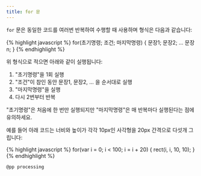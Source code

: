```yaml
---
title: for 문
---
```

``for`` 문은 동일한 코드를 여러번 반복하여 수행할 때 사용하며 형식은 다음과 같습니다:

{% highlight javascript %}
for(초기명령; 조건; 마지막명령) {
    문장1;
    문장2;
    ...
    문장n;
}
{% endhighlight %}

위 형식으로 적으면 아래와 같이 실행됩니다:

1.  "초기명령"을 1회 실행
2.  "조건"이 참인 동안 문장1, 문장2, ... 을 순서대로 실행
3.  "마지막명령"을 실행
4.  다시 2번부터 반복

"초기명령"은 처음에 한 번만 실행되지만 "마지막명령"은 매 반복마다 실행된다는 점에 유의하세요.

예를 들어 아래 코드는 너비와 높이가 각각 10px인 사각형을 20px 간격으로 다섯개 그립니다:

{% highlight javascript %}
for(var i = 0; i < 100; i = i + 20) {
    rect(i, i, 10, 10);
}
{% endhighlight %}

``@pp processing``
